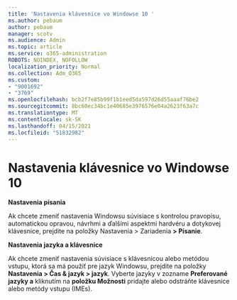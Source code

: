 ```yaml
---
title: 'Nastavenia klávesnice vo Windowse 10 '
ms.author: pebaum
author: pebaum
manager: scotv
ms.audience: Admin
ms.topic: article
ms.service: o365-administration
ROBOTS: NOINDEX, NOFOLLOW
localization_priority: Normal
ms.collection: Adm_O365
ms.custom:
- "9001692"
- "3769"
ms.openlocfilehash: bcb2f7e85b99f1b1eed5da597d26d55aaaf76be2
ms.sourcegitcommit: 8bc60ec34bc1e40685e3976576e04a2623f63a7c
ms.translationtype: MT
ms.contentlocale: sk-SK
ms.lasthandoff: 04/15/2021
ms.locfileid: "51832982"
---
```

# <a name="keyboard-settings-in-windows-10"></a>Nastavenia klávesnice vo Windowse 10

**Nastavenia písania**

Ak chcete zmeniť nastavenia Windowsu súvisiace s kontrolou pravopisu, automatickou opravou, návrhmi a ďalšími aspektmi hardvéru a dotykovej klávesnice, prejdite na položky Nastavenia > Zariadenia **> Písanie**. 

**Nastavenia jazyka a klávesnice**

Ak chcete zmeniť nastavenia súvisiace s klávesnicou alebo metódou vstupu, ktorá sa má použiť pre jazyk Windowsu, prejdite na položky **Nastavenia > Čas & jazyk > jazyk**. Vyberte jazyky v zozname **Preferované jazyky a** kliknutím na **položku Možnosti** pridajte alebo odstráňte klávesnice alebo metódy vstupu (IMEs).
